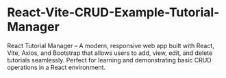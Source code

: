 # React-Vite-CRUD-Example-Tutorial-Manager
React Tutorial Manager – A modern, responsive web app built with React, Vite, Axios, and Bootstrap that allows users to add, view, edit, and delete tutorials seamlessly. Perfect for learning and demonstrating basic CRUD operations in a React environment.
